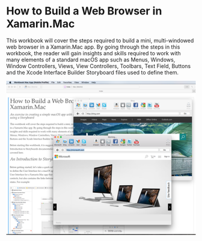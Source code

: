 How to Build a Web Browser in Xamarin.Mac
============

This workbook will cover the steps required to build a mini, multi-windowed web browser in a Xamarin.Mac app. By going through the steps in this workbook, the reader will gain insights and skills required to work with many elements of a standard macOS app such as Menus, Windows, Window Controllers, Views, View Controllers, Toolbars, Text Field, Buttons and the Xcode Interface Builder Storyboard files used to define them.

![](screenshots/Intro01.png)
